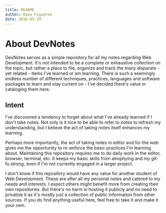 ```yaml
---
title: README  
author: Dave Figueroa  
date: 2016-05-29
---
```


# About DevNotes
DevNotes serves as a simple repository for all my notes regarding Web Development.  It's not intended to be a complete or exhaustive collection on the topic, but rather a place to file, organize and track the many disparate - yet related - items I've learned or am learning.  There is such a seemingly endless number of different techniques, practices, languages and software packages to learn and stay current on - I've decided there's value in cataloging them here.  

## Intent
I've discovered a tendency to forget about what I've already learned if I don't take notes.  Not only is it nice to be able to refer to notes to refresh my understanding, but I believe the act of taking notes itself enhances my learning.  

Perhaps more importantly, the act of taking notes in editor and for the web gives me the opportunity to re-enforce the basic practices I'm learning about.  Maintaining this repository requires me to do daily work in the editor, browser, terminal, etc.  It keeps my basic skills from atrophying and my git-fu strong, even if I'm not currently engaged in a larger project.  

I don't know if this repository would have any value for another student of Web Development.  These are after all my personal notes and catered to my needs and interests.  I expect others might benefit more from creating their own repositories.  But there's no harm in hosting it publicly and no need to privatize it as it's mostly just a collection of public information from other sources.  If you do find anything useful here, feel free to take it and make it your own.  
